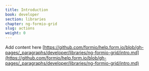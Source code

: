 ```yaml
---
title: Introduction
book: developer
section: libraries
chapter: ng-formio-grid
slug: actions
weight: 0
---
```

Add content here [https://github.com/formio/help.form.io/blob/gh-pages/_paragraphs/developer/libraries/ng-formio-grid/intro.md](https://github.com/formio/help.form.io/blob/gh-pages/_paragraphs/developer/libraries/ng-formio-grid/intro.md)